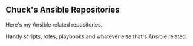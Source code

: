 ## Chuck's Ansible Repositories

Here's my Ansible related repositories.

Handy scripts, roles, playbooks and whatever else that's Ansible related.
